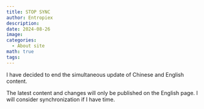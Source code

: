 ```yaml
---
title: STOP SYNC
author: Entropiex
description: 
date: 2024-08-26
image: 
categories:
  - About site
math: true
tags:
---
```

I have decided to end the simultaneous update of Chinese and English content.

The latest content and changes will only be published on the English page. I will consider synchronization if I have time.
